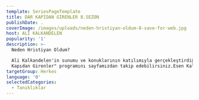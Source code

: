 ```yaml
---
template: SeriesPageTemplate
title: DAR KAPIDAN GİRENLER 8.SEZON
publishDate: .
coverImage: /images/uploads/neden-hristiyan-oldum-8-save-for-web.jpg
host: ALİ KALKANDELEN
popularity: '1'
description: >-
  Neden Hristiyan Oldum?

  Ali Kalkandelen'in sunumu ve konuklarının katılımıyla gerçekleştirdiği "Dar
  Kapıdan Girenler" programını sayfamızdan takip edebilirsiniz.Esen Kalın.
targetGroup: Herkes
language: '0'
selectedCategories:
  - Tanıklıklar
---
```


